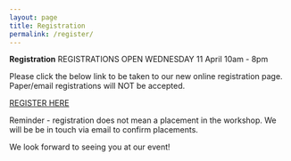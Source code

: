 ```yaml
---
layout: page
title: Registration
permalink: /register/
---
```


<!--
**REGISTRATIONS ARE CURRENTLY CLOSED**

To get the earliest notification on when registrations for our next event open, join our [mailing list][mail]!

You'll receive an email saying when registrations open. 
--->


**Registration**
REGISTRATIONS OPEN WEDNESDAY 11 April 10am - 8pm

Please click the below link to be taken to our new online registration page. Paper/email registrations will NOT be accepted.

[REGISTER HERE][register]

Reminder - registration does not mean a placement in the workshop. We will be be in touch via email to confirm placements.




[register]:https://canberra.gpn.rocks

[mail]:https://docs.google.com/forms/viewform?bc=transparent&embedded=true&f=%2522Lucida%2BGrande%2522%252C%2522Lucida%2BSans%2BUnicode%2522%252CArial%252Csans-serif&hl=en_GB&htc=%2523666666&id=13nTEojQRFfwiSdH_F57uU39IeOvI2xKvVUz5ZOzsXdc&lc=%25230000cc&pli=1&tc=%2523000000&ttl=0
We look forward to seeing you at our event!
